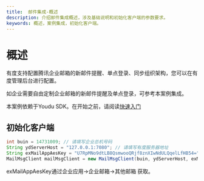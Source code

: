 ```yaml
---
title:  邮件集成-概述
description: 介绍邮件集成概述，涉及基础说明和初始化客户端的参数要求。
keywords: 概述，案例集成，初始化客户端。
---
```


# 概述

有度支持配置腾讯企业邮箱的新邮件提醒、单点登录、同步组织架构，您可以在有度管理后台进行配置。

如企业需要自由定制企业邮箱的新邮件提醒及单点登录，可参考本案例集成。

本案例依赖于Youdu SDK。在开始之前，请阅读[快速入门](./a01_00001.md)

## 初始化客户端

```java
int buin = 14731009; // 请填写企业总机号码
String ydServerHost = "127.0.0.1:7080"; // 请填写有度服务器地址
String exMailAppAesKey = "U7RpMNo9dtLB8QsmwooQRjf8znXIwNdULQqelLfHB54="; //请填写企业邮应用的EncodingaesKey
MailMsgClient mailMsgClient = new MailMsgClient(buin, ydServerHost, exMailAppAesKey);
```

exMailAppAesKey通过企业应用->企业邮箱->其他邮箱 获取。